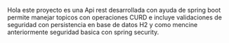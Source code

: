 Hola este proyecto es una Api rest desarrollada con ayuda de spring boot permite manejar topicos con operaciones CURD
e incluye validaciones de seguridad con persistencia en base de datos H2 y como mencine anteriormente seguridad basica con 
spring security.
